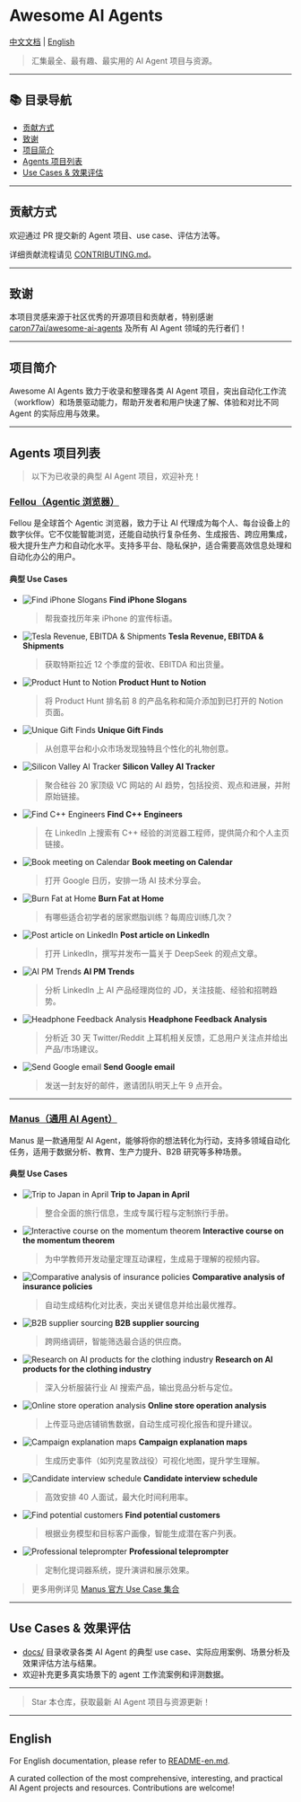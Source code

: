 # Awesome AI Agents

[中文文档](./README.md) | [English](./README-en.md)

> 汇集最全、最有趣、最实用的 AI Agent 项目与资源。

---

## 📚 目录导航

- [贡献方式](#贡献方式)
- [致谢](#致谢)
- [项目简介](#项目简介)
- [Agents 项目列表](#agents-项目列表)
- [Use Cases & 效果评估](#use-cases--效果评估)

---

## 贡献方式

欢迎通过 PR 提交新的 Agent 项目、use case、评估方法等。

详细贡献流程请见 [CONTRIBUTING.md](./CONTRIBUTING.md)。

---

## 致谢

本项目灵感来源于社区优秀的开源项目和贡献者，特别感谢 [caron77ai/awesome-ai-agents](https://github.com/Caron77ai/awesome-ai-agents) 及所有 AI Agent 领域的先行者们！

---

## 项目简介

Awesome AI Agents 致力于收录和整理各类 AI Agent 项目，突出自动化工作流（workflow）和场景驱动能力，帮助开发者和用户快速了解、体验和对比不同 Agent 的实际应用与效果。

---

## Agents 项目列表

> 以下为已收录的典型 AI Agent 项目，欢迎补充！

### [Fellou（Agentic 浏览器）](https://fellou.ai/)
Fellou 是全球首个 Agentic 浏览器，致力于让 AI 代理成为每个人、每台设备上的数字伙伴。它不仅能智能浏览，还能自动执行复杂任务、生成报告、跨应用集成，极大提升生产力和自动化水平。支持多平台、隐私保护，适合需要高效信息处理和自动化办公的用户。

#### 典型 Use Cases

- ![Find iPhone Slogans](https://fellou.s3.us-west-1.amazonaws.com/user-contents/images/show-cases/reckmiufRhUbK2oQp.png)
  **Find iPhone Slogans**
  > 帮我查找历年来 iPhone 的宣传标语。

- ![Tesla Revenue, EBITDA & Shipments](https://fellou.s3.us-west-1.amazonaws.com/user-contents/Tesla+Revenue%2C+EBITDA+%26+Shipments.png)
  **Tesla Revenue, EBITDA & Shipments**
  > 获取特斯拉近 12 个季度的营收、EBITDA 和出货量。

- ![Product Hunt to Notion](https://fellou.ai/_next/image?url=https%3A%2F%2Fcdn.fellou.ai%2Fimages%2Fimages%2Fhome%2Fvideo-bg.png&w=3840&q=75)
  **Product Hunt to Notion**
  > 将 Product Hunt 排名前 8 的产品名称和简介添加到已打开的 Notion 页面。

- ![Unique Gift Finds](https://fellou.s3.us-west-1.amazonaws.com/user-contents/images/show-cases/recvoJAGJW7yfJoUq.png)
  **Unique Gift Finds**
  > 从创意平台和小众市场发现独特且个性化的礼物创意。

- ![Silicon Valley AI Tracker](https://fellou.s3.us-west-1.amazonaws.com/user-contents/images/show-cases/reciaX7Br5osDKOVn.png)
  **Silicon Valley AI Tracker**
  > 聚合硅谷 20 家顶级 VC 网站的 AI 趋势，包括投资、观点和进展，并附原始链接。

- ![Find C++ Engineers](https://fellou.s3.us-west-1.amazonaws.com/user-contents/C%2B%2BEngineers+.png)
  **Find C++ Engineers**
  > 在 LinkedIn 上搜索有 C++ 经验的浏览器工程师，提供简介和个人主页链接。

- ![Book meeting on Calendar](https://fellou.ai/_next/image?url=https%3A%2F%2Fcdn.fellou.ai%2Fimages%2Fimages%2Fhome%2Fvideo-bg.png&w=3840&q=75)
  **Book meeting on Calendar**
  > 打开 Google 日历，安排一场 AI 技术分享会。

- ![Burn Fat at Home](https://fellou.s3.us-west-1.amazonaws.com/user-contents/images/show-cases/recAsAyBtwrCs0BSk.png)
  **Burn Fat at Home**
  > 有哪些适合初学者的居家燃脂训练？每周应训练几次？

- ![Post article on LinkedIn](https://fellou.ai/_next/image?url=https%3A%2F%2Fcdn.fellou.ai%2Fimages%2Fimages%2Fhome%2Fvideo-bg.png&w=3840&q=75)
  **Post article on LinkedIn**
  > 打开 LinkedIn，撰写并发布一篇关于 DeepSeek 的观点文章。

- ![AI PM Trends](https://fellou.s3.us-west-1.amazonaws.com/user-contents/images/show-cases/recwWnxVykpPFOAAq.png)
  **AI PM Trends**
  > 分析 LinkedIn 上 AI 产品经理岗位的 JD，关注技能、经验和招聘趋势。

- ![Headphone Feedback Analysis](https://fellou.s3.us-west-1.amazonaws.com/user-contents/images/show-cases/recGAllgpNtXvPEGk.png)
  **Headphone Feedback Analysis**
  > 分析近 30 天 Twitter/Reddit 上耳机相关反馈，汇总用户关注点并给出产品/市场建议。

- ![Send Google email](https://fellou.ai/_next/image?url=https%3A%2F%2Fcdn.fellou.ai%2Fimages%2Fimages%2Fhome%2Fvideo-bg.png&w=3840&q=75)
  **Send Google email**
  > 发送一封友好的邮件，邀请团队明天上午 9 点开会。

---

### [Manus（通用 AI Agent）](https://manus.im/usecase-official-collection)
Manus 是一款通用型 AI Agent，能够将你的想法转化为行动，支持多领域自动化任务，适用于数据分析、教育、生产力提升、B2B 研究等多种场景。

#### 典型 Use Cases

- ![Trip to Japan in April](https://files.manuscdn.com/webapp/_next/static/media/img24.fad57c99.webp)
  **Trip to Japan in April**
  > 整合全面的旅行信息，生成专属行程与定制旅行手册。

- ![Interactive course on the momentum theorem](https://files.manuscdn.com/webapp/_next/static/media/img38.6cb28611.webp)
  **Interactive course on the momentum theorem**
  > 为中学教师开发动量定理互动课程，生成易于理解的视频内容。

- ![Comparative analysis of insurance policies](https://files.manuscdn.com/webapp/_next/static/media/img50.4a6ca47f.webp)
  **Comparative analysis of insurance policies**
  > 自动生成结构化对比表，突出关键信息并给出最优推荐。

- ![B2B supplier sourcing](https://files.manuscdn.com/webapp/_next/static/media/img10.1d021bec.webp)
  **B2B supplier sourcing**
  > 跨网络调研，智能筛选最合适的供应商。

- ![Research on AI products for the clothing industry](https://files.manuscdn.com/webapp/_next/static/media/img54.2f106657.webp)
  **Research on AI products for the clothing industry**
  > 深入分析服装行业 AI 搜索产品，输出竞品分析与定位。

- ![Online store operation analysis](https://files.manuscdn.com/webapp/_next/static/media/img1.6e6d84c3.webp)
  **Online store operation analysis**
  > 上传亚马逊店铺销售数据，自动生成可视化报告和提升建议。

- ![Campaign explanation maps](https://files.manuscdn.com/webapp/_next/static/media/img52.ff391355.webp)
  **Campaign explanation maps**
  > 生成历史事件（如列克星敦战役）可视化地图，提升学生理解。

- ![Candidate interview schedule](https://files.manuscdn.com/webapp/_next/static/media/img27.720b9744.webp)
  **Candidate interview schedule**
  > 高效安排 40 人面试，最大化时间利用率。

- ![Find potential customers](https://files.manuscdn.com/webapp/_next/static/media/img37.36a2a9c5.webp)
  **Find potential customers**
  > 根据业务模型和目标客户画像，智能生成潜在客户列表。

- ![Professional teleprompter](https://files.manuscdn.com/webapp/_next/static/media/img30.6e3c8375.webp)
  **Professional teleprompter**
  > 定制化提词器系统，提升演讲和展示效果。

> 更多用例详见 [Manus 官方 Use Case 集合](https://manus.im/usecase-official-collection)

---

## Use Cases & 效果评估

- [docs/](./docs/) 目录收录各类 AI Agent 的典型 use case、实际应用案例、场景分析及效果评估方法与结果。
- 欢迎补充更多真实场景下的 agent 工作流案例和评测数据。

---

> Star 本仓库，获取最新 AI Agent 项目与资源更新！

---

## English

For English documentation, please refer to [README-en.md](./README-en.md).

A curated collection of the most comprehensive, interesting, and practical AI Agent projects and resources. Contributions are welcome! 